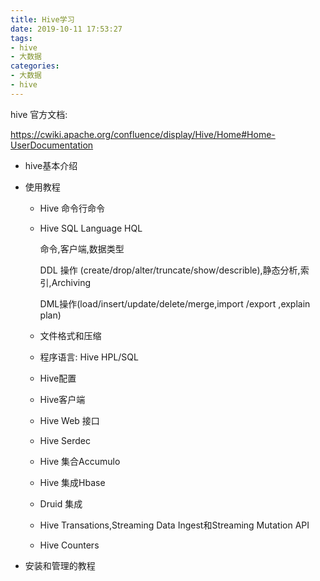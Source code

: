```yaml
---
title: Hive学习
date: 2019-10-11 17:53:27
tags:
- hive
- 大数据
categories:
- 大数据
- hive
---
```


hive 官方文档:

https://cwiki.apache.org/confluence/display/Hive/Home#Home-UserDocumentation

- hive基本介绍

- 使用教程

  - Hive 命令行命令

  - Hive SQL Language HQL 

    命令,客户端,数据类型

    DDL 操作 (create/drop/alter/truncate/show/describle),静态分析,索引,Archiving

    DML操作(load/insert/update/delete/merge,import /export ,explain plan)

  - 文件格式和压缩

  - 程序语言:  Hive HPL/SQL

  - Hive配置

  - Hive客户端

  - Hive Web 接口

  - Hive Serdec

  - Hive 集合Accumulo

  - Hive 集成Hbase

  - Druid 集成

  - Hive Transations,Streaming Data Ingest和Streaming Mutation API

  - Hive Counters

- 安装和管理的教程



